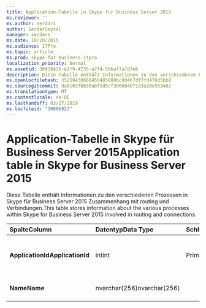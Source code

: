 ```yaml
---
title: Application-Tabelle in Skype für Business Server 2015
ms.reviewer: ''
ms.author: serdars
author: SerdarSoysal
manager: serdars
ms.date: 10/20/2015
ms.audience: ITPro
ms.topic: article
ms.prod: skype-for-business-itpro
localization_priority: Normal
ms.assetid: 30938426-e2f9-4735-a7f4-59baf7a7d7e6
description: Diese Tabelle enthält Informationen zu den verschiedenen Prozessen in Skype für Business Server 2015 Zusammenhang mit routing und Verbindungen.
ms.openlocfilehash: 3525943066845b485888bc0d467df7fd478d5bb8
ms.sourcegitcommit: da8c037bb30abf5d5cf3b60d4b71e3a10e553402
ms.translationtype: MT
ms.contentlocale: de-DE
ms.lasthandoff: 03/27/2019
ms.locfileid: "30886823"
---
```

# <a name="application-table-in-skype-for-business-server-2015"></a><span data-ttu-id="56db8-103">Application-Tabelle in Skype für Business Server 2015</span><span class="sxs-lookup"><span data-stu-id="56db8-103">Application table in Skype for Business Server 2015</span></span>
 
<span data-ttu-id="56db8-104">Diese Tabelle enthält Informationen zu den verschiedenen Prozessen in Skype für Business Server 2015 Zusammenhang mit routing und Verbindungen.</span><span class="sxs-lookup"><span data-stu-id="56db8-104">This table stores information about the various processes within Skype for Business Server 2015 involved in routing and connections.</span></span>
  
|<span data-ttu-id="56db8-105">**Spalte**</span><span class="sxs-lookup"><span data-stu-id="56db8-105">**Column**</span></span>|<span data-ttu-id="56db8-106">**Datentyp**</span><span class="sxs-lookup"><span data-stu-id="56db8-106">**Data Type**</span></span>|<span data-ttu-id="56db8-107">**Schlüssel/Index**</span><span class="sxs-lookup"><span data-stu-id="56db8-107">**Key/Index**</span></span>|<span data-ttu-id="56db8-108">**Details**</span><span class="sxs-lookup"><span data-stu-id="56db8-108">**Details**</span></span>|
|:-----|:-----|:-----|:-----|
|<span data-ttu-id="56db8-109">**ApplicationId**</span><span class="sxs-lookup"><span data-stu-id="56db8-109">**ApplicationId**</span></span> <br/> |<span data-ttu-id="56db8-110">int</span><span class="sxs-lookup"><span data-stu-id="56db8-110">int</span></span>  <br/> |<span data-ttu-id="56db8-111">Primary</span><span class="sxs-lookup"><span data-stu-id="56db8-111">Primary</span></span>  <br/> |<span data-ttu-id="56db8-112">Eindeutige Zahl, die diese Anwendung identifiziert.</span><span class="sxs-lookup"><span data-stu-id="56db8-112">Unique number identifying this application.</span></span>  <br/> |
|<span data-ttu-id="56db8-113">**Name**</span><span class="sxs-lookup"><span data-stu-id="56db8-113">**Name**</span></span> <br/> |<span data-ttu-id="56db8-114">nvarchar(256)</span><span class="sxs-lookup"><span data-stu-id="56db8-114">nvarchar(256)</span></span>  <br/> | <br/> |<span data-ttu-id="56db8-115">Name der Serverkomponente.</span><span class="sxs-lookup"><span data-stu-id="56db8-115">Name of the server component.</span></span>  <br/> |
   

